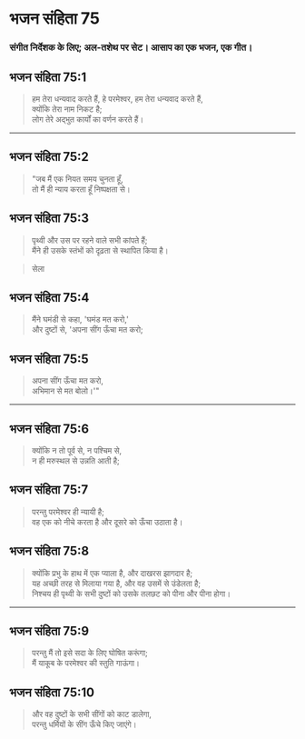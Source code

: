 # भजन संहिता 75

### संगीत निर्देशक के लिए; अल-तशेथ पर सेट। आसाप का एक भजन, एक गीत।

## भजन संहिता 75:1

> हम तेरा धन्यवाद करते हैं, हे परमेश्वर, हम तेरा धन्यवाद करते हैं,  
> क्योंकि तेरा नाम निकट है;  
> लोग तेरे अद्भुत कार्यों का वर्णन करते हैं।

---

## भजन संहिता 75:2

> "जब मैं एक नियत समय चुनता हूँ,  
> तो मैं ही न्याय करता हूँ निष्पक्षता से।

## भजन संहिता 75:3

> पृथ्वी और उस पर रहने वाले सभी कांपते हैं;  
> मैंने ही उसके स्तंभों को दृढ़ता से स्थापित किया है।

> सेला

## भजन संहिता 75:4

> मैंने घमंडी से कहा, 'घमंड मत करो,'  
> और दुष्टों से, 'अपना सींग ऊँचा मत करो;

## भजन संहिता 75:5

> अपना सींग ऊँचा मत करो,  
> अभिमान से मत बोलो।'"

---

## भजन संहिता 75:6

> क्योंकि न तो पूर्व से, न पश्चिम से,  
> न ही मरुस्थल से उन्नति आती है;

## भजन संहिता 75:7

> परन्तु परमेश्वर ही न्यायी है;  
> वह एक को नीचे करता है और दूसरे को ऊँचा उठाता है।

## भजन संहिता 75:8

> क्योंकि प्रभु के हाथ में एक प्याला है, और दाखरस झागदार है;  
> यह अच्छी तरह से मिलाया गया है, और वह उसमें से उंडेलता है;  
> निश्चय ही पृथ्वी के सभी दुष्टों को उसके तलछट को पीना और पीना होगा।

---

## भजन संहिता 75:9

> परन्तु मैं तो इसे सदा के लिए घोषित करूंगा;  
> मैं याकूब के परमेश्वर की स्तुति गाऊंगा।

## भजन संहिता 75:10

> और वह दुष्टों के सभी सींगों को काट डालेगा,  
> परन्तु धर्मियों के सींग ऊँचे किए जाएंगे।
